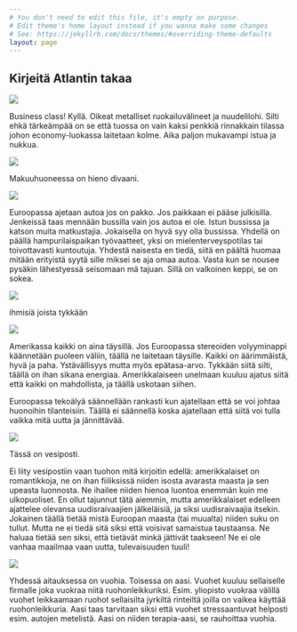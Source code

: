 ```yaml
---
# You don't need to edit this file, it's empty on purpose.
# Edit theme's home layout instead if you wanna make some changes
# See: https://jekyllrb.com/docs/themes/#overriding-theme-defaults
layout: page
---
```

## Kirjeitä Atlantin takaa

![](./pitt_photos/ruoka.jpeg)

Business class! Kyllä. Oikeat metalliset ruokailuvälineet ja nuudelilohi. Silti ehkä tärkeämpää on se että tuossa on vain kaksi penkkiä rinnakkain tilassa johon economy-luokassa laitetaan kolme. Aika paljon mukavampi istua ja nukkua.

![](./pitt_photos/makuuhuone.jpeg)

Makuuhuoneessa on hieno divaani. 

![](./pitt_photos/pohdin.jpeg)

Euroopassa ajetaan autoa jos on pakko. Jos paikkaan ei pääse julkisilla. Jenkeissä taas mennään bussilla vain jos autoa ei ole. Istun bussissa ja katson muita matkustajia. Jokaisella on hyvä syy olla bussissa. Yhdellä on päällä hampurilaispaikan työvaatteet, yksi on mielenterveyspotilas tai toivottavasti kuntoutuja. Yhdestä naisesta en tiedä, siitä en päältä huomaa mitään erityistä syytä sille miksei se aja omaa autoa. Vasta kun se nousee pysäkin lähestyessä seisomaan mä tajuan. Sillä on valkoinen keppi, se on sokea. 

![](./pitt_photos/max.jpeg)

ihmisiä joista tykkään

![](./pitt_photos/katedraali.heic)

Amerikassa kaikki on aina täysillä. Jos Euroopassa stereoiden volyyminappi käännetään puoleen väliin, täällä ne laitetaan täysille. Kaikki on äärimmäistä, hyvä ja paha. Ystävällisyys mutta myös epätasa-arvo. Tykkään siitä silti, täällä on ihan sikana energiaa. Amerikkalaiseen unelmaan kuuluu ajatus siitä että kaikki on mahdollista, ja täällä uskotaan siihen.

Euroopassa tekoälyä säännellään rankasti kun ajatellaan että se voi johtaa huonoihin tilanteisiin. Täällä ei säännellä koska ajatellaan että siitä voi tulla vaikka mitä uutta ja jännittävää.

![](./pitt_photos/vesiposti.jpeg)

Tässä on vesiposti.

Ei liity vesipostiin vaan tuohon mitä kirjoitin edellä: amerikkalaiset on romantikkoja, ne on ihan fiiliksissä niiden isosta avarasta maasta ja sen upeasta luonnosta. Ne ihailee niiden hienoa luontoa enemmän kuin me ulkopuoliset.  En ollut tajunnut tätä aiemmin, mutta amerikkalaiset edelleen ajattelee olevansa uudisraivaajien jälkeläisiä, ja siksi uudisraivaajia itsekin. Jokainen täällä tietää mistä Euroopan maasta (tai muualta) niiden suku on tullut. Mutta ne ei tiedä sitä siksi että voisivat samaistua taustaansa. Ne haluaa tietää sen siksi, että tietävät minkä jättivät taakseen! Ne ei ole vanhaa maailmaa vaan uutta, tulevaisuuden tuuli!

![](./pitt_photos/vuohet.jpeg)

Yhdessä aitauksessa on vuohia. Toisessa on aasi. Vuohet kuuluu sellaiselle firmalle joka vuokraa niitä ruohonleikkuriksi. Esim. yliopisto vuokraa välillä vuohet leikkaamaan ruohot sellaisilta jyrkiltä rinteiltä joilla on vaikea käyttää ruohonleikkuria. Aasi taas tarvitaan siksi että vuohet stressaantuvat helposti esim. autojen metelistä. Aasi on niiden terapia-aasi, se rauhoittaa vuohia.